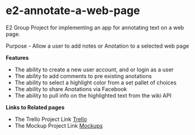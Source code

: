 # e2-annotate-a-web-page
E2 Group Project for implementing an app for annotating text on a web page.

Purpose - Allow a user to add notes or Anotation to a selected web page

**Features**
- The ability to create a new user account, and or login as a user
- The ability to add comments to pre existing anotations
- The ability to select a highlight color from a set pallet of choices
- The ability to share Anotations via Facebook
- The ability to pull info on the highlighted text from the wiki API

**Links to Related pages**

- The Trello Project Link [Trello](https://trello.com/b/j8NZCzKg/web-annotation)
- The Mockup Project Link [Mockups](https://moqups.com/#!/edit/Joelharris/uLJ82639)

